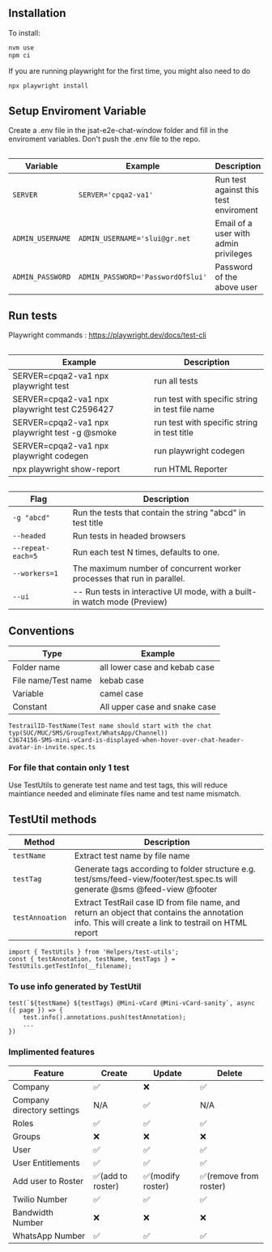 ## Installation
To install:
```js script
nvm use
npm ci
```
If you are running playwright for the first time, you might also need to do
```js script
npx playwright install
```
## Setup Enviroment Variable
Create a .env file in the jsat-e2e-chat-window folder and fill in the enviroment variables. Don't push the .env file to the repo.
##
| Variable | Example | Description | 
| --- | --- | --- |
| `SERVER` | `SERVER='cpqa2-va1'` | Run test against this test enviroment|
| `ADMIN_USERNAME` | `ADMIN_USERNAME='slui@gr.net` | Email of a user with admin privileges|
| `ADMIN_PASSWORD` | `ADMIN_PASSWORD='PasswordOfSlui'` | Password of the above user|


## Run tests
Playwright commands : https://playwright.dev/docs/test-cli
##
| Example | Description | 
| --- | --- |
| SERVER=cpqa2-va1 npx playwright test | run all tests |
| SERVER=cpqa2-va1 npx playwright test C2596427 | run test with specific string in test file name |
| SERVER=cpqa2-va1 npx playwright test -g @smoke | run test with specific string in test title |
| SERVER=cpqa2-va1 npx playwright codegen | run playwright codegen |
| npx playwright show-report | run HTML Reporter |
##
| Flag | Description |
| --- | --- |
| `-g "abcd"` | Run the tests that contain the string "abcd" in test title |
| `--headed` | Run tests in headed browsers |
| `--repeat-each=5` | Run each test N times, defaults to one. |
| `--workers=1` | The maximum number of concurrent worker processes that run in parallel. | 
| `--ui` | -- Run tests in interactive UI mode, with a built-in watch mode (Preview) |

## Conventions

| Type | Example  | 
| --- | --- |
| Folder name | all lower case and kebab case |
| File name/Test name | kebab case |
| Variable | camel case |
| Constant | All upper case and snake case |

```
TestrailID-TestName(Test name should start with the chat typ(SUC/MUC/SMS/GroupText/WhatsApp/Channel))
C3674156-SMS-mini-vCard-is-displayed-when-hover-over-chat-header-avatar-in-invite.spec.ts

```
### For file that contain only 1 test
Use TestUtils to generate test name and test tags, this will reduce maintiance needed and eliminate files name and test name mismatch.
## TestUtil methods
| Method | Description |
| --- | --- |
| `testName` | Extract test name by file name |
| `testTag` | Generate tags according to folder structure e.g. test/sms/feed-view/footer/test.spec.ts will generate @sms @feed-view @footer|
| `testAnnoation` | Extract TestRail case ID from file name, and return an object that contains the annotation info. This will create a link to testrail on HTML report|
```
import { TestUtils } from 'Helpers/test-utils';
const { testAnnotation, testName, testTags } = TestUtils.getTestInfo(__filename);

```

### To use info generated by TestUtil
```
test(`${testName} ${testTags} @Mini-vCard @Mini-vCard-sanity`, async ({ page }) => {
    test.info().annotations.push(testAnnotation);
    ...
})

```

### Implimented features
| Feature | Create | Update | Delete |
| --- | --- | --- | --- |
| Company | ✅ | ❌ | ✅ |
| Company directory settings | N/A | ✅ | N/A |
| Roles | ✅ | ✅  | ✅ |
| Groups | ❌ | ❌ | ❌ |
| User | ✅ | ✅  | ✅ |
| User Entitlements | ✅ | ✅  | ✅ |
| Add user to Roster | ✅(add to roster) | ✅(modify roster) | ✅(remove from roster) |
| Twilio Number | ✅ | ✅  | ✅ |
| Bandwidth Number | ❌ | ❌ | ❌ |
| WhatsApp Number | ✅ | ✅  | ✅ |